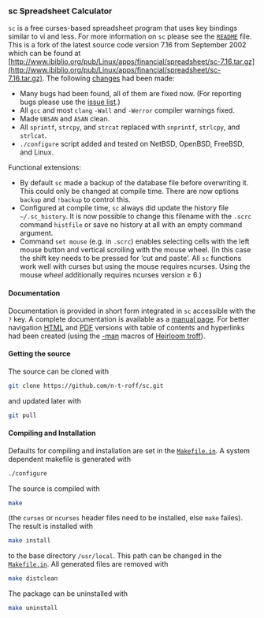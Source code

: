 ### sc Spreadsheet Calculator

`sc` is a free curses-based spreadsheet program that uses key bindings similar to vi and less.
For more information on `sc` please see the
[`README`](https://github.com/n-t-roff/sc/blob/master/README)
file.
This is a fork of the latest source code version 7.16 from September 2002
which can be found at
[http://www.ibiblio.org/pub/Linux/apps/financial/spreadsheet/sc-7.16.tar.gz](http://www.ibiblio.org/pub/Linux/apps/financial/spreadsheet/sc-7.16.tar.gz).
The following
[changes](https://github.com/n-t-roff/sc/blob/master/CHANGES-git)
had been made:

* Many bugs had been found, all of them are fixed now.
  (For reporting bugs please use the
  [issue list](https://github.com/n-t-roff/sc/issues).)
* All `gcc` and most `clang` `-Wall` and `-Werror` compiler warnings fixed.
* Made `UBSAN` and `ASAN` clean.
* All `sprintf`, `strcpy`, and `strcat` replaced
  with `snprintf`, `strlcpy`, and `strlcat`.
* `./configure` script added and tested on NetBSD, OpenBSD, FreeBSD, and Linux.

Functional extensions:

* By default `sc` made a backup of the database file
  before overwriting it.
  This could only be changed at compile time.
  There are now options `backup` and `!backup` to control this.
* Configured at compile time, `sc` always did update the history
  file `~/.sc_history`.
  It is now possible to change this filename with the `.scrc`
  command `histfile` or save no history at all with an empty
  command argument.
* Command `set mouse` (e.g. in `.scrc`) enables
  selecting cells with the left mouse button and
  vertical scrolling with the mouse wheel.
  (In this case the shift key needs to be pressed for
  &lsquo;cut and paste&rsquo;.
  All `sc` functions work well with curses
  but using the mouse requires ncurses.
  Using the mouse _wheel_ additionally requires
  ncurses version &ge; 6.)

#### Documentation

Documentation is provided in short form integrated in `sc`
accessible with the `?` key.
A complete documentation is available as a
[manual page](https://github.com/n-t-roff/sc/blob/master/sc.doc).
For better navigation
[HTML](http://n-t-roff.github.io/sc.1.html)
and
[PDF](http://n-t-roff.github.io/sc.1.pdf)
versions with table of contents and hyperlinks had been
created (using the
[-man](http://n-t-roff.github.io/heirloom/doctools/man.7.html)
macros of
[Heirloom troff](http://n-t-roff.github.io/heirloom/doctools.html)).

#### Getting the source

The source can be cloned with
```sh
git clone https://github.com/n-t-roff/sc.git
```
and updated later with
```sh
git pull
```
#### Compiling and Installation

Defaults for compiling and installation are set in the
[`Makefile.in`](https://github.com/n-t-roff/sc/blob/master/Makefile.in).
A system dependent makefile is generated with
```sh
./configure
```
The source is compiled with
```sh
make
```
(the `curses` or `ncurses` header files need to be installed,
else `make` failes).
The result is installed with
```sh
make install
```
to the base directory `/usr/local`.
This path can be changed in the
[`Makefile.in`](https://github.com/n-t-roff/sc/blob/master/Makefile.in).
All generated files are removed with
```sh
make distclean
```
The package can be uninstalled with
```sh
make uninstall
```
